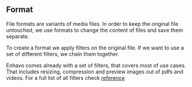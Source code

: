 ## Format

File formats are variants of media files. In order to keep the original
file untouched, we use formats to change the content of files and save
them separate.

To create a format we apply filters on the original
file. If we want to use a set of different filters, we chain them
together.

Enhavo comes already with a set of filters, that covers most of use
cases. That includes resizing, compression and preview images out of
pdfs and videos. For a full list of all filters check
[reference](/reference/media-filter/index)
